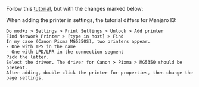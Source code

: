 Follow this [tutorial](https://www.youtube.com/watch?v=P5Rm66Li_5Q), but with the changes marked below:

When adding the printer in settings, the tutorial differs for Manjaro I3:
```text
Do mod+z > Settings > Print Settings > Unlock > Add printer
Find Network Printer > [type in host] > Find
In my case (Canon Pixma MG5350S), two printers appear. 
- One with IPS in the name
- One with LPD/LPR in the connection segment
Pick the latter.
Select the driver. The driver for Canon > Pixma > MG5350 should be present. 
After adding, double click the printer for properties, then change the page settings.
```

